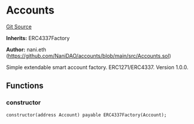 # Accounts
[Git Source](https://github.com/NaniDAO/accounts/blob/f0c8220c401dbeac318e2c473ed4b690138c26f6/src/Accounts.sol)

**Inherits:**
ERC4337Factory

**Author:**
nani.eth (https://github.com/NaniDAO/accounts/blob/main/src/Accounts.sol)

Simple extendable smart account factory. ERC1271/ERC4337. Version 1.0.0.


## Functions
### constructor


```solidity
constructor(address Account) payable ERC4337Factory(Account);
```

